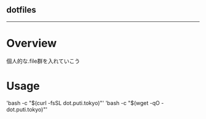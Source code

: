 ## dotfiles
---

# Overview  
個人的な.file群を入れていこう

# Usage  
'bash -c "$(curl -fsSL dot.puti.tokyo)"'  
'bash -c "$(wget -qO - dot.puti.tokyo)"'
